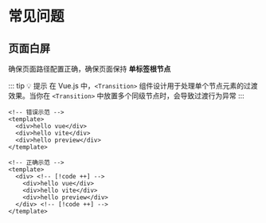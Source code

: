# 常见问题

## 页面白屏

确保页面路径配置正确，确保页面保持 **单标签根节点**

::: tip 💡 提示
在 Vue.js 中，`<Transition>` 组件设计用于处理单个节点元素的过渡效果。当你在 `<Transition>` 中放置多个同级节点时，会导致过渡行为异常
:::

```vue [vue]
<!-- 错误示范 -->
<template>
  <div>hello vue</div>
  <div>hello vite</div>
  <div>hello preview</div>
</template>

<!-- 正确示范 -->
<template>
  <div> <!-- [!code ++] -->
    <div>hello vue</div>
    <div>hello vite</div>
    <div>hello preview</div>
  </div> <!-- [!code ++] -->
</template>
```
